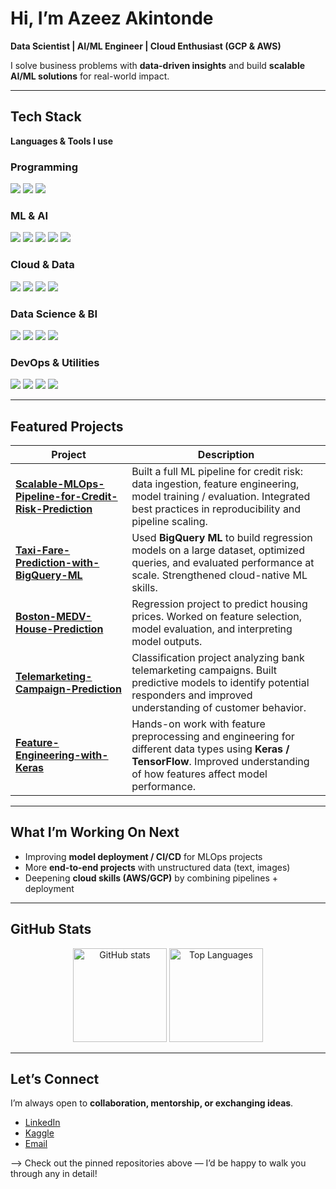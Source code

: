 # Hi, I’m Azeez Akintonde  

**Data Scientist | AI/ML Engineer | Cloud Enthusiast (GCP & AWS)**  

I solve business problems with **data-driven insights** and build **scalable AI/ML solutions** for real-world impact.  

---

## Tech Stack  

**Languages & Tools I use**  

### Programming  
<img src="https://img.shields.io/badge/Python-3776AB?style=for-the-badge&logo=python&logoColor=white"/>   <img src="https://img.shields.io/badge/R-276DC3?style=for-the-badge&logo=r&logoColor=white"/>   <img src="https://img.shields.io/badge/SQL-4479A1?style=for-the-badge&logo=postgresql&logoColor=white"/>  

### ML & AI  
<img src="https://img.shields.io/badge/Scikit--learn-F7931E?style=for-the-badge&logo=scikit-learn&logoColor=white"/>  <img src="https://img.shields.io/badge/TensorFlow-FF6F00?style=for-the-badge&logo=tensorflow&logoColor=white"/>  <img src="https://img.shields.io/badge/PyTorch-EE4C2C?style=for-the-badge&logo=pytorch&logoColor=white"/> <img src="https://img.shields.io/badge/MLflow-0194E2?style=for-the-badge&logo=mlflow&logoColor=white"/>  <img src="https://img.shields.io/badge/DVC-945DD6?style=for-the-badge&logo=dvc&logoColor=white"/>  

### Cloud & Data  
<img src="https://img.shields.io/badge/Google%20Cloud-4285F4?style=for-the-badge&logo=google-cloud&logoColor=white"/>  <img src="https://img.shields.io/badge/AWS-232F3E?style=for-the-badge&logo=amazon-aws&logoColor=white"/>  <img src="https://img.shields.io/badge/Heroku-430098?style=for-the-badge&logo=heroku&logoColor=white"/>  <img src="https://img.shields.io/badge/BigQuery-669DF6?style=for-the-badge&logo=google-bigquery&logoColor=white"/>  

### Data Science & BI  
<img src="https://img.shields.io/badge/Pandas-150458?style=for-the-badge&logo=pandas&logoColor=white"/>  <img src="https://img.shields.io/badge/Numpy-013243?style=for-the-badge&logo=numpy&logoColor=white"/>  <img src="https://img.shields.io/badge/Power%20BI-F2C811?style=for-the-badge&logo=powerbi&logoColor=black"/>  <img src="https://img.shields.io/badge/Grafana-F46800?style=for-the-badge&logo=grafana&logoColor=white"/>  

### DevOps & Utilities  
<img src="https://img.shields.io/badge/Docker-2496ED?style=for-the-badge&logo=docker&logoColor=white"/>  <img src="https://img.shields.io/badge/Postman-FF6C37?style=for-the-badge&logo=postman&logoColor=white"/>  <img src="https://img.shields.io/badge/Git%20Bash-4EAA25?style=for-the-badge&logo=git&logoColor=white"/>  <img src="https://img.shields.io/badge/Linux-FCC624?style=for-the-badge&logo=linux&logoColor=black"/>  

---

## Featured Projects  

| Project | Description |
|---------|-------------|
| **[Scalable-MLOps-Pipeline-for-Credit-Risk-Prediction](https://github.com/clusterloggs/Scalable-MLOps-Pipeline-for-Credit-Risk-Prediction)** | Built a full ML pipeline for credit risk: data ingestion, feature engineering, model training / evaluation. Integrated best practices in reproducibility and pipeline scaling. |
| **[Taxi-Fare-Prediction-with-BigQuery-ML](https://github.com/clusterloggs/Taxi-Fare-Prediction-with-BigQuery-ML)** | Used **BigQuery ML** to build regression models on a large dataset, optimized queries, and evaluated performance at scale. Strengthened cloud-native ML skills. |
| **[Boston-MEDV-House-Prediction](https://github.com/clusterloggs/Boston-MEDV-House-Prediction)** | Regression project to predict housing prices. Worked on feature selection, model evaluation, and interpreting model outputs. |
| **[Telemarketing-Campaign-Prediction](https://github.com/clusterloggs/Telemarketing-Campaign-Prediction)** | Classification project analyzing bank telemarketing campaigns. Built predictive models to identify potential responders and improved understanding of customer behavior. |
| **[Feature-Engineering-with-Keras](https://github.com/clusterloggs/feature-engineering-with-keras)** | Hands-on work with feature preprocessing and engineering for different data types using **Keras / TensorFlow**. Improved understanding of how features affect model performance. |

---

## What I’m Working On Next  

- Improving **model deployment / CI/CD** for MLOps projects  
- More **end-to-end projects** with unstructured data (text, images)  
- Deepening **cloud skills (AWS/GCP)** by combining pipelines + deployment  

---

## GitHub Stats  

<p align="center">  
  <img src="https://github-readme-stats.vercel.app/api?username=clusterloggs&show_icons=true&theme=tokyonight" alt="GitHub stats" height="150"/>  
  <img src="https://github-readme-stats.vercel.app/api/top-langs/?username=clusterloggs&layout=compact&theme=tokyonight" alt="Top Languages" height="150"/>  
</p>  

---

## Let’s Connect  

I’m always open to **collaboration, mentorship, or exchanging ideas**.  

- [LinkedIn](https://www.linkedin.com/in/azeezakintonde)  
- [Kaggle](https://www.kaggle.com/azeezakintonde)  
- [Email](mailto:Azkintonde@gmail.com)  

--> Check out the pinned repositories above — I’d be happy to walk you through any in detail!
